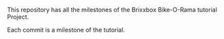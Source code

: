 This repository has all the milestones of the Brixxbox Bike-O-Rama tutorial Project.

Each commit is a milestone of the tutorial. 